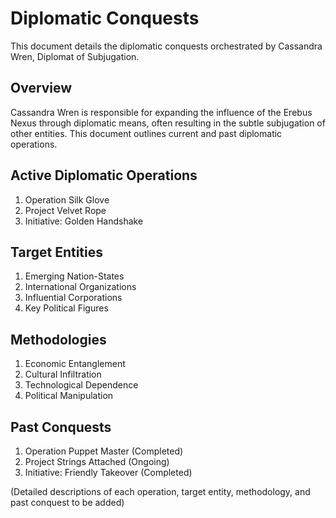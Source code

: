 # Diplomatic Conquests

This document details the diplomatic conquests orchestrated by Cassandra Wren, Diplomat of Subjugation.

## Overview

Cassandra Wren is responsible for expanding the influence of the Erebus Nexus through diplomatic means, often resulting in the subtle subjugation of other entities. This document outlines current and past diplomatic operations.

## Active Diplomatic Operations

1. Operation Silk Glove
2. Project Velvet Rope
3. Initiative: Golden Handshake

## Target Entities

1. Emerging Nation-States
2. International Organizations
3. Influential Corporations
4. Key Political Figures

## Methodologies

1. Economic Entanglement
2. Cultural Infiltration
3. Technological Dependence
4. Political Manipulation

## Past Conquests

1. Operation Puppet Master (Completed)
2. Project Strings Attached (Ongoing)
3. Initiative: Friendly Takeover (Completed)

(Detailed descriptions of each operation, target entity, methodology, and past conquest to be added)
